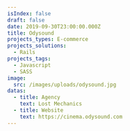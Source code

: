 ```yaml
---
isIndex: false
draft: false
date: 2019-09-30T23:00:00.000Z
title: Odysound
projects_types: E-commerce
projects_solutions:
  - Rails
projects_tags:
  - Javascript
  - SASS
image:
  src: /images/uploads/odysound.jpg
datas:
  - title: Agency
    text: Lost Mechanics
  - title: Website
    text: https://cinema.odysound.com
---
```

